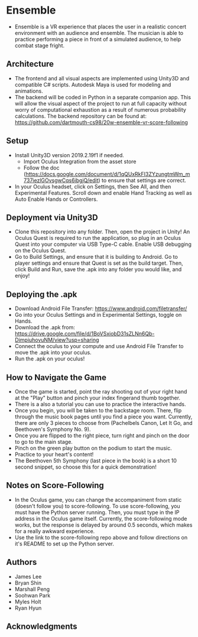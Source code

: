 # Ensemble

* Ensemble is a VR experience that places the user in a realistic concert environment with an audience and ensemble. The musician is able to practice performing a piece in front of a simulated audience, to help combat stage fright.

## Architecture

* The frontend and all visual aspects are implemented using Unity3D and compatible C# scripts. Autodesk Maya is used for modeling and animations.
* The backend will be coded in Python in a separate companion app. This will allow the visual aspect of the project to run at full capacity without worry of computational exhaustion as a result of numerous probability calculations. The backend repository can be found at: https://github.com/dartmouth-cs98/20w-ensemble-vr-score-following

## Setup

* Install Unity3D version 2019.2.19f1 if needed.
     * Import Oculus Integration from the asset store
     * Follow the doc (https://docs.google.com/document/d/1qQUxRkFI3ZYzungtmWm_m737iezlGOvsgwCqs6ibgjQ/edit) to ensure that settings are correct.
* In your Oculus headset, click on Settings, then See All, and then Experimental Features. Scroll down and enable Hand Tracking as well as Auto Enable Hands or Controllers.


## Deployment via Unity3D

* Clone this repository into any folder. Then, open the project in Unity! An Oculus Quest is required to run the application, so plug in an Oculus Quest into your computer via USB Type-C cable. Enable USB debugging on the Oculus Quest.
* Go to Build Settings, and ensure that it is building to Android. Go to player settings and ensure that Quest is set as the build target. Then, click Build and Run, save the .apk into any folder you would like, and enjoy!

## Deploying the .apk
* Download Android File Transfer: https://www.android.com/filetransfer/
* Go into your Oculus Settings and in Experimental Settings, toggle on Hands.
* Download the .apk from: https://drive.google.com/file/d/1BoVSxiobD31sZLNn6Qb-DimpiuhovuNM/view?usp=sharing
* Connect the oculus to your compute and use Android File Transfer to move the .apk into your oculus.
* Run the .apk on your oculus!

## How to Navigate the Game
* Once the game is started, point the ray shooting out of your right hand at the "Play" button and pinch your index fingerand thumb together.
* There is a also a tutorial you can use to practice the interactive hands.
* Once you begin, you will be taken to the backstage room. There, flip through the music book pages until you find a piece you want. Currently, there are only 3 pieces to choose from (Pachelbels Canon, Let It Go, and Beethoven's Symphony No. 9).
* Once you are flipped to the right piece, turn right and pinch on the door to go to the main stage.
* Pinch on the green play button on the podium to start the music.
* Practice to your heart's content!
* The Beethoven 5th Symphony (last piece in the book) is a short 10 second snippet, so choose this for a quick demonstration!

## Notes on Score-Following
* In the Oculus game, you can change the accompaniment from static (doesn't follow you) to score-following. To use score-following, you must have the Python server running. Then, you must type in the IP address in the Oculus game itself. Currently, the score-following mode works, but the response is delayed by around 0.5 seconds, which makes for a really awkward experience.
* Use the link to the score-following repo above and follow directions on it's README to set up the Python server.

## Authors

* James Lee
* Bryan Shin
* Marshall Peng
* Soohwan Park
* Myles Holt
* Ryan Hyun

## Acknowledgments
